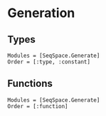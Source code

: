 # Generation

## Types
```@autodocs
Modules = [SeqSpace.Generate]
Order = [:type, :constant]
```

## Functions
```@autodocs
Modules = [SeqSpace.Generate]
Order = [:function]
```
